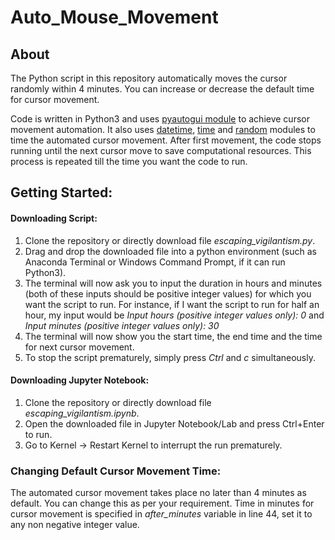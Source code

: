 # Auto_Mouse_Movement

## About
The Python script in this repository automatically moves the cursor randomly within 4 minutes. You can increase or decrease the default time for cursor movement.

Code is written in Python3 and uses [pyautogui module](https://pyautogui.readthedocs.io/en/latest/) to achieve cursor movement automation. It also uses [datetime](https://docs.python.org/3/library/datetime.html), [time](https://docs.python.org/3/library/time.html) and [random](https://docs.python.org/3/library/random.html) modules to time the automated cursor movement. After first movement, the code stops running until the next cursor move to save computational resources. This process is repeated till the time you want the code to run.

## Getting Started:

#### Downloading Script:

1. Clone the repository or directly download file *escaping_vigilantism.py*.
2. Drag and drop the downloaded file into a python environment (such as Anaconda Terminal or Windows Command Prompt, if it can run Python3).
3. The terminal will now ask you to input the duration in hours and minutes (both of these inputs should be positive integer values) for which you want the script to run. For instance, if I want the script to run for half an hour, my input would be *Input hours (positive integer values only): 0* and *Input minutes (positive integer values only): 30*
4. The terminal will now show you the start time, the end time and the time for next cursor movement. 
5. To stop the script prematurely, simply press *Ctrl* and *c* simultaneously. 

#### Downloading Jupyter Notebook:
1. Clone the repository or directly download file *escaping_vigilantism.ipynb*.
2. Open the downloaded file in Jupyter Notebook/Lab and press Ctrl+Enter to run.
3. Go to Kernel -> Restart Kernel to interrupt the run prematurely.

### Changing Default Cursor Movement Time:
The automated cursor movement takes place no later than 4 minutes as default. You can change this as per your requirement. Time in minutes for cursor movement is specified in *after_minutes* variable in line 44, set it to any non negative integer value.